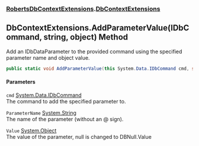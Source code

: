 ### [RobertsDbContextExtensions](RobertsDbContextExtensions 'RobertsDbContextExtensions').[DbContextExtensions](DbContextExtensions 'RobertsDbContextExtensions.DbContextExtensions')
## DbContextExtensions.AddParameterValue(IDbCommand, string, object) Method
Add an IDbDataParameter to the provided command using the specified
parameter name and object value.
```csharp
public static void AddParameterValue(this System.Data.IDbCommand cmd, string ParameterName, object Value);
```
#### Parameters
<a name='RobertsDbContextExtensions_DbContextExtensions_AddParameterValue(System_Data_IDbCommand_string_object)_cmd'></a>
`cmd` [System.Data.IDbCommand](https://docs.microsoft.com/en-us/dotnet/api/System.Data.IDbCommand 'System.Data.IDbCommand')  
The command to add the specified parameter to.
  
<a name='RobertsDbContextExtensions_DbContextExtensions_AddParameterValue(System_Data_IDbCommand_string_object)_ParameterName'></a>
`ParameterName` [System.String](https://docs.microsoft.com/en-us/dotnet/api/System.String 'System.String')  
The name of the parameter (without an @ sign).
  
<a name='RobertsDbContextExtensions_DbContextExtensions_AddParameterValue(System_Data_IDbCommand_string_object)_Value'></a>
`Value` [System.Object](https://docs.microsoft.com/en-us/dotnet/api/System.Object 'System.Object')  
The value of the parameter, null is changed to DBNull.Value
  
